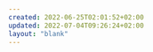 ```yaml
---
created: 2022-06-25T02:01:52+02:00
updated: 2022-07-04T09:26:24+02:00
layout: "blank"
---
```


<Logo/>
